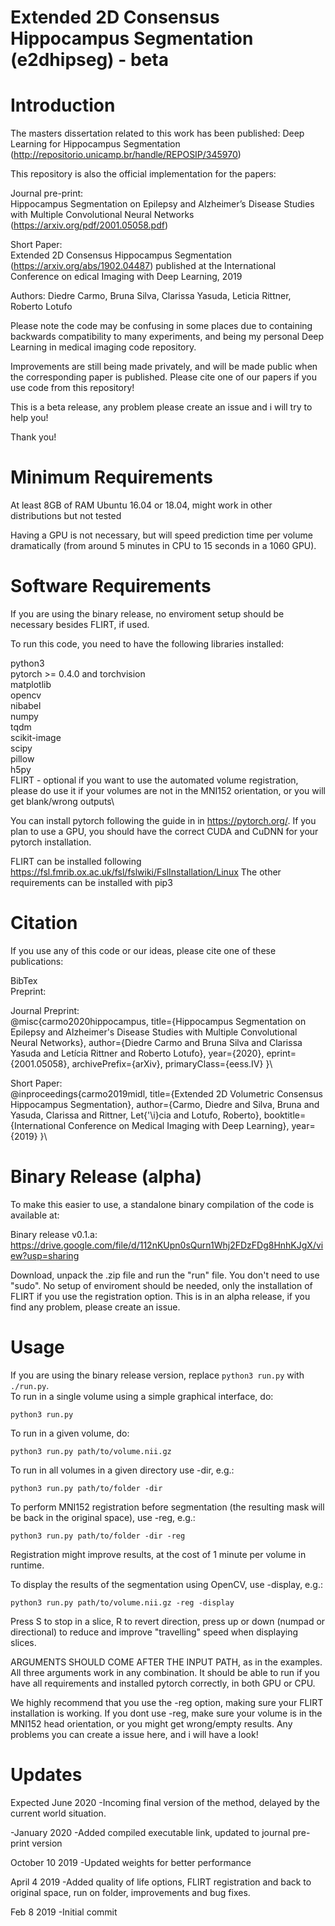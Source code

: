 # Extended 2D Consensus Hippocampus Segmentation (e2dhipseg) - beta

# Introduction
The masters dissertation related to this work has been published:
Deep Learning for Hippocampus Segmentation (http://repositorio.unicamp.br/handle/REPOSIP/345970)

This repository is also the official implementation for the papers:

Journal pre-print:\
Hippocampus Segmentation on Epilepsy and Alzheimer’s Disease Studies with Multiple Convolutional Neural Networks (https://arxiv.org/pdf/2001.05058.pdf)

Short Paper:\
Extended 2D Consensus Hippocampus Segmentation (https://arxiv.org/abs/1902.04487) published at the International Conference on edical Imaging with Deep Learning, 2019

Authors: Diedre Carmo, Bruna Silva, Clarissa Yasuda, Leticia Rittner, Roberto Lotufo

Please note the code may be confusing in some places due to containing backwards compatibility to many experiments, and being my
personal Deep Learning in medical imaging code repository.

Improvements are still being made privately, and will be made public when the corresponding paper is published.
Please cite one of our papers if you use code from this repository!

This is a beta release, any problem please create an issue and i will try to help you!

Thank you!

# Minimum Requirements
At least 8GB of RAM
Ubuntu 16.04 or 18.04, might work in other distributions but not tested

Having a GPU is not necessary, but will speed prediction time per volume dramatically (from around 5 minutes in CPU to 15 seconds in a 1060 GPU).


# Software Requirements
If you are using the binary release, no enviroment setup should be necessary besides FLIRT, if used.

To run this code, you need to have the following libraries installed:

python3\
pytorch >= 0.4.0 and torchvision\
matplotlib\
opencv \
nibabel\
numpy\
tqdm\
scikit-image\
scipy\
pillow\
h5py\
FLIRT - optional if you want to use the automated volume registration, please do use it if your volumes are not in the MNI152
orientation, or you will get blank/wrong outputs\

You can install pytorch following the guide in in https://pytorch.org/. If you plan to use a GPU, you should have the correct CUDA and CuDNN for your pytorch installation.

FLIRT can be installed following https://fsl.fmrib.ox.ac.uk/fsl/fslwiki/FslInstallation/Linux
The other requirements can be installed with pip3


# Citation

If you use any of this code or our ideas, please cite one of these publications:

BibTex\
Preprint:

Journal Preprint:\
@misc{carmo2020hippocampus,
    title={Hippocampus Segmentation on Epilepsy and Alzheimer's Disease Studies with Multiple Convolutional Neural Networks},
    author={Diedre Carmo and Bruna Silva and Clarissa Yasuda and Letícia Rittner and Roberto Lotufo},
    year={2020},
    eprint={2001.05058},
    archivePrefix={arXiv},
    primaryClass={eess.IV}
}\

Short Paper:\
@inproceedings{carmo2019midl,
  title={Extended 2D Volumetric Consensus Hippocampus Segmentation},
  author={Carmo, Diedre and Silva, Bruna and Yasuda, Clarissa and Rittner, Let{\'\i}cia and Lotufo, Roberto},
  booktitle={International Conference on Medical Imaging with Deep Learning},
  year={2019}
}\

# Binary Release (alpha)
To make this easier to use, a standalone binary compilation of the code is available at:

Binary release v0.1.a: https://drive.google.com/file/d/112nKUpn0sQurn1Whj2FDzFDg8HnhKJgX/view?usp=sharing

Download, unpack the .zip file and run the "run" file. You don't need to use "sudo". No setup of enviroment should be needed,
only the installation of FLIRT if you use the registration option. This is in an alpha release, if you find any problem,
please create an issue.

# Usage
If you are using the binary release version, replace ```python3 run.py``` with ```./run.py```.\
To run in a single volume using a simple graphical interface, do:
```
python3 run.py
```

To run in a given volume, do:
```
python3 run.py path/to/volume.nii.gz
```

To run in all volumes in a given directory use -dir, e.g.:
```
python3 run.py path/to/folder -dir
```

To perform MNI152 registration before segmentation (the resulting mask will be back in the original space), use -reg, e.g.:
```
python3 run.py path/to/folder -dir -reg
```
Registration might improve results, at the cost of 1 minute per volume in runtime.

To display the results of the segmentation using OpenCV, use -display, e.g.:
```
python3 run.py path/to/volume.nii.gz -reg -display
```
Press S to stop in a slice, R to revert direction, press up or down (numpad or directional) to reduce and improve "travelling" speed when displaying slices.

ARGUMENTS SHOULD COME AFTER THE INPUT PATH, as in the examples. All three arguments work in any combination. It should be able to run if you have all requirements and installed pytorch correctly, in both GPU or CPU.

We highly recommend that you use the -reg option, making sure your FLIRT installation is working. If you dont use -reg, make sure your volume is in the MNI152 head orientation, or you might get wrong/empty results. Any problems you can create a issue here, and i will have a look!

# Updates
Expected June 2020
-Incoming final version of the method, delayed by the current world situation.

-January 2020
-Added compiled executable link, updated to journal pre-print version

October 10 2019
-Updated weights for better performance

April 4 2019
-Added quality of life options, FLIRT registration and back to original space, run on folder, improvements and bug fixes.

Feb 8 2019
-Initial commit
